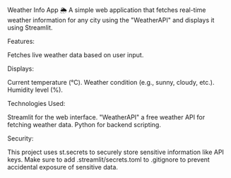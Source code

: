 Weather Info App 🌦️
A simple web application that fetches real-time weather information for any city using the "WeatherAPI" and displays it using Streamlit.

Features:

Fetches live weather data based on user input.

Displays:

Current temperature (°C).
Weather condition (e.g., sunny, cloudy, etc.).
Humidity level (%).

Technologies Used:

Streamlit for the web interface.
"WeatherAPI" a free weather API for fetching weather data.
Python for backend scripting.

Security:

This project uses st.secrets to securely store sensitive information like API keys.
Make sure to add .streamlit/secrets.toml to .gitignore to prevent accidental exposure of sensitive data.
